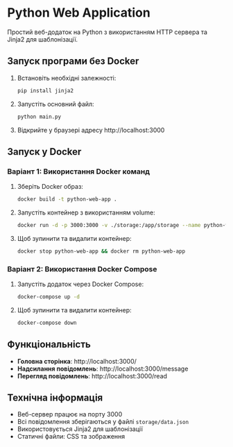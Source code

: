 # Python Web Application

Простий веб-додаток на Python з використанням HTTP сервера та Jinja2 для шаблонізації.

## Запуск програми без Docker

1. Встановіть необхідні залежності:

   ```bash
   pip install jinja2
   ```

2. Запустіть основний файл:

   ```bash
   python main.py
   ```

3. Відкрийте у браузері адресу http://localhost:3000

## Запуск у Docker

### Варіант 1: Використання Docker команд

1. Зберіть Docker образ:

   ```bash
   docker build -t python-web-app .
   ```

2. Запустіть контейнер з використанням volume:

   ```bash
   docker run -d -p 3000:3000 -v ./storage:/app/storage --name python-web-app python-web-app
   ```

3. Щоб зупинити та видалити контейнер:
   ```bash
   docker stop python-web-app && docker rm python-web-app
   ```

### Варіант 2: Використання Docker Compose

1. Запустіть додаток через Docker Compose:

   ```bash
   docker-compose up -d
   ```

2. Щоб зупинити та видалити контейнер:
   ```bash
   docker-compose down
   ```

## Функціональність

- **Головна сторінка**: http://localhost:3000/
- **Надсилання повідомлень**: http://localhost:3000/message
- **Перегляд повідомлень**: http://localhost:3000/read

## Технічна інформація

- Веб-сервер працює на порту 3000
- Всі повідомлення зберігаються у файлі `storage/data.json`
- Використовується Jinja2 для шаблонізації
- Статичні файли: CSS та зображення
